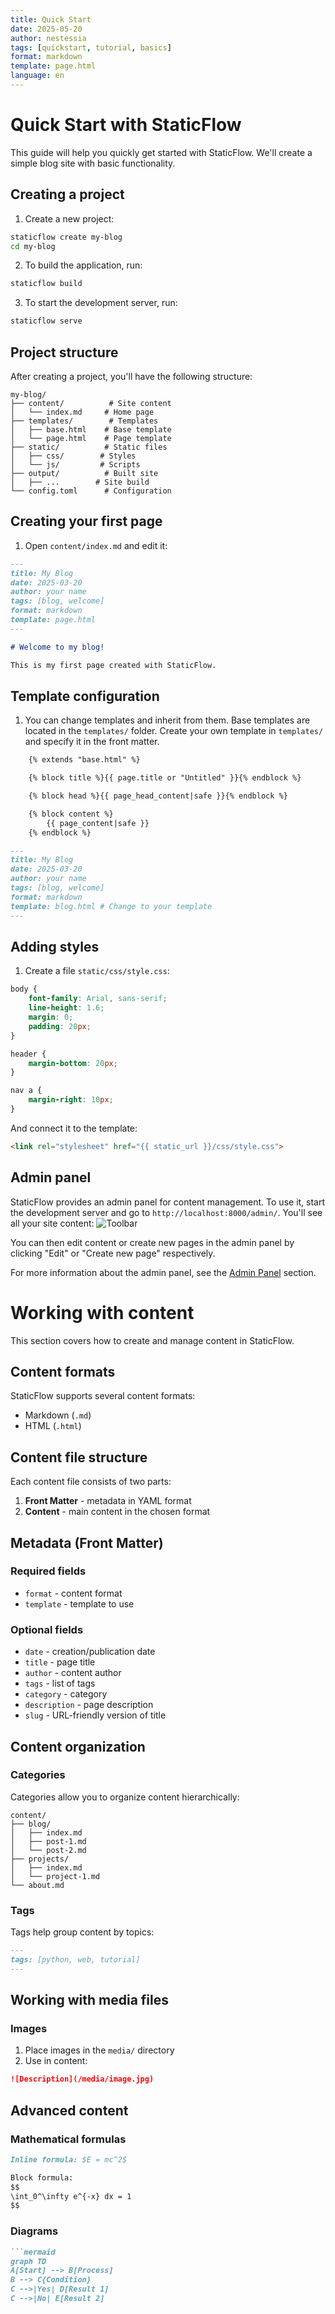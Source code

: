 ```yaml
---
title: Quick Start
date: 2025-05-20
author: nestessia
tags: [quickstart, tutorial, basics]
format: markdown
template: page.html
language: en
---
```


# Quick Start with StaticFlow

This guide will help you quickly get started with StaticFlow. We'll create a simple blog site with basic functionality.

## Creating a project

1. Create a new project:

```bash
staticflow create my-blog
cd my-blog
```

2. To build the application, run:

```bash
staticflow build
```

3. To start the development server, run:

```bash
staticflow serve
```

## Project structure

After creating a project, you'll have the following structure:

```
my-blog/
├── content/          # Site content
│   └── index.md     # Home page
├── templates/        # Templates
│   ├── base.html    # Base template
│   └── page.html    # Page template
├── static/          # Static files
│   ├── css/        # Styles
│   └── js/         # Scripts
├── output/          # Built site
│   ├── ...        # Site build
└── config.toml      # Configuration
```

## Creating your first page

1. Open `content/index.md` and edit it:

```markdown
---
title: My Blog
date: 2025-03-20
author: your name
tags: [blog, welcome]
format: markdown
template: page.html
---

# Welcome to my blog!

This is my first page created with StaticFlow.
```

## Template configuration

1. You can change templates and inherit from them. Base templates are located in the `templates/` folder. Create your own template in `templates/` and specify it in the front matter.

```html
    {% extends "base.html" %}

    {% block title %}{{ page.title or "Untitled" }}{% endblock %}

    {% block head %}{{ page_head_content|safe }}{% endblock %}

    {% block content %}
        {{ page_content|safe }}
    {% endblock %} 
```

```markdown
---
title: My Blog
date: 2025-03-20
author: your name
tags: [blog, welcome]
format: markdown
template: blog.html # Change to your template
---
```

## Adding styles

1. Create a file `static/css/style.css`:

```css
body {
    font-family: Arial, sans-serif;
    line-height: 1.6;
    margin: 0;
    padding: 20px;
}

header {
    margin-bottom: 20px;
}

nav a {
    margin-right: 10px;
}
```

And connect it to the template:

```html
<link rel="stylesheet" href="{{ static_url }}/css/style.css">
```

## Admin panel
StaticFlow provides an admin panel for content management. To use it, start the development server and go to `http://localhost:8000/admin/`. You'll see all your site content:
![Toolbar](media/toolbar.png)

You can then edit content or create new pages in the admin panel by clicking "Edit" or "Create new page" respectively.

For more information about the admin panel, see the [Admin Panel](admin.html) section.

# Working with content

This section covers how to create and manage content in StaticFlow.

## Content formats

StaticFlow supports several content formats:

- Markdown (`.md`)
- HTML (`.html`)

## Content file structure

Each content file consists of two parts:

1. **Front Matter** - metadata in YAML format
2. **Content** - main content in the chosen format

## Metadata (Front Matter)

### Required fields
- `format` - content format
- `template` - template to use

### Optional fields
- `date` - creation/publication date
- `title` - page title
- `author` - content author
- `tags` - list of tags
- `category` - category
- `description` - page description
- `slug` - URL-friendly version of title

## Content organization

### Categories

Categories allow you to organize content hierarchically:

```
content/
├── blog/
│   ├── index.md
│   ├── post-1.md
│   └── post-2.md
├── projects/
│   ├── index.md
│   └── project-1.md
└── about.md
```

### Tags

Tags help group content by topics:

```markdown
---
tags: [python, web, tutorial]
---
```

## Working with media files

### Images

1. Place images in the `media/` directory
2. Use in content:

```markdown
![Description](/media/image.jpg)
```

## Advanced content

### Mathematical formulas

```markdown
Inline formula: $E = mc^2$

Block formula:
$$
\int_0^\infty e^{-x} dx = 1
$$
```

### Diagrams

```markdown
```mermaid
graph TD
A[Start] --> B[Process]
B --> C{Condition}
C -->|Yes| D[Result 1]
C -->|No| E[Result 2]
```
``` 